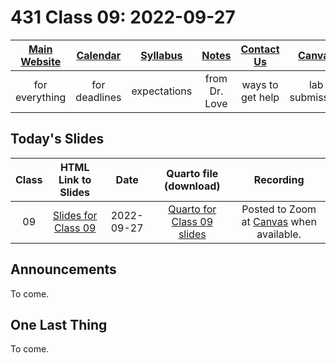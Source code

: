 # 431 Class 09: 2022-09-27

[Main Website](https://thomaselove.github.io/431-2022/) | [Calendar](https://thomaselove.github.io/431-2022/calendar.html) | [Syllabus](https://thomaselove.github.io/431-syllabus-2022/) | [Notes](https://thomaselove.github.io/431-notes/) | [Contact Us](https://thomaselove.github.io/431-2022/contact.html) | [Canvas](https://canvas.case.edu) | [Data and Code](https://github.com/THOMASELOVE/431-data)
:-----------: | :--------------: | :----------: | :---------: | :-------------: | :-----------: | :------------:
for everything | for deadlines | expectations | from Dr. Love | ways to get help | lab submission | for downloads

## Today's Slides

Class | HTML Link to Slides | Date | Quarto file (download) | Recording
:---: | :------------: | :---: | :--------------: | :----: 
09 | [Slides for Class 09](https://thomaselove.github.io/431-slides-2022/class09.html) | 2022-09-27 | [Quarto for Class 09 slides](https://thomaselove.github.io/431-slides-2022/class09.qmd) | Posted to Zoom at [Canvas](https://canvas.case.edu) when available.

## Announcements

To come.

## One Last Thing

To come.
